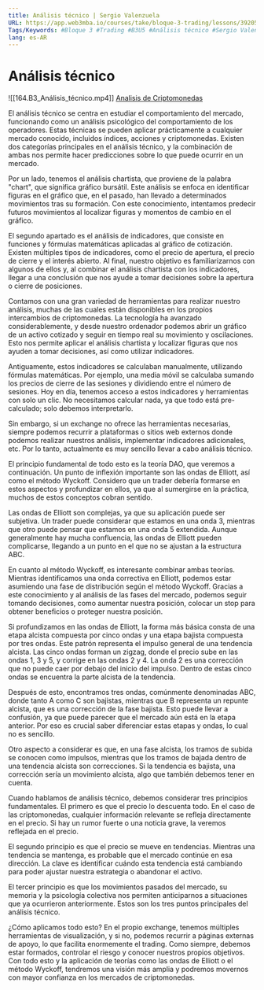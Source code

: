 ```yaml
---
title: Análisis técnico | Sergio Valenzuela
URL: https://app.web3mba.io/courses/take/bloque-3-trading/lessons/39205135-5-1-analisis-tecnico-sergio-valenzuela
Tags/Keywords: #Bloque 3 #Trading #B3U5 #Análisis técnico #Sergio Valenzuela
lang: es-AR
---
```

# Análisis técnico
![[164.B3_Análisis_técnico.mp4]]
[Analisis de Criptomonedas](https://app.web3mba.io?wvideo=idj3m5ul84)

El análisis técnico se centra en estudiar el comportamiento del mercado, funcionando como un análisis psicológico del comportamiento de los operadores. Estas técnicas se pueden aplicar prácticamente a cualquier mercado conocido, incluidos índices, acciones y criptomonedas. Existen dos categorías principales en el análisis técnico, y la combinación de ambas nos permite hacer predicciones sobre lo que puede ocurrir en un mercado.

Por un lado, tenemos el análisis chartista, que proviene de la palabra "chart", que significa gráfico bursátil. Este análisis se enfoca en identificar figuras en el gráfico que, en el pasado, han llevado a determinados movimientos tras su formación. Con este conocimiento, intentamos predecir futuros movimientos al localizar figuras y momentos de cambio en el gráfico.

El segundo apartado es el análisis de indicadores, que consiste en funciones y fórmulas matemáticas aplicadas al gráfico de cotización. Existen múltiples tipos de indicadores, como el precio de apertura, el precio de cierre y el interés abierto. Al final, nuestro objetivo es familiarizarnos con algunos de ellos y, al combinar el análisis chartista con los indicadores, llegar a una conclusión que nos ayude a tomar decisiones sobre la apertura o cierre de posiciones.

Contamos con una gran variedad de herramientas para realizar nuestro análisis, muchas de las cuales están disponibles en los propios intercambios de criptomonedas. La tecnología ha avanzado considerablemente, y desde nuestro ordenador podemos abrir un gráfico de un activo cotizado y seguir en tiempo real su movimiento y oscilaciones. Esto nos permite aplicar el análisis chartista y localizar figuras que nos ayuden a tomar decisiones, así como utilizar indicadores.

Antiguamente, estos indicadores se calculaban manualmente, utilizando fórmulas matemáticas. Por ejemplo, una media móvil se calculaba sumando los precios de cierre de las sesiones y dividiendo entre el número de sesiones. Hoy en día, tenemos acceso a estos indicadores y herramientas con solo un clic. No necesitamos calcular nada, ya que todo está pre-calculado; solo debemos interpretarlo.

Sin embargo, si un exchange no ofrece las herramientas necesarias, siempre podemos recurrir a plataformas o sitios web externos donde podemos realizar nuestros análisis, implementar indicadores adicionales, etc. Por lo tanto, actualmente es muy sencillo llevar a cabo análisis técnico.

El principio fundamental de todo esto es la teoría DAO, que veremos a continuación. Un punto de inflexión importante son las ondas de Elliott, así como el método Wyckoff. Considero que un trader debería formarse en estos aspectos y profundizar en ellos, ya que al sumergirse en la práctica, muchos de estos conceptos cobran sentido.

Las ondas de Elliott son complejas, ya que su aplicación puede ser subjetiva. Un trader puede considerar que estamos en una onda 3, mientras que otro puede pensar que estamos en una onda 5 extendida. Aunque generalmente hay mucha confluencia, las ondas de Elliott pueden complicarse, llegando a un punto en el que no se ajustan a la estructura ABC.

En cuanto al método Wyckoff, es interesante combinar ambas teorías. Mientras identificamos una onda correctiva en Elliott, podemos estar asumiendo una fase de distribución según el método Wyckoff. Gracias a este conocimiento y al análisis de las fases del mercado, podemos seguir tomando decisiones, como aumentar nuestra posición, colocar un stop para obtener beneficios o proteger nuestra posición.

Si profundizamos en las ondas de Elliott, la forma más básica consta de una etapa alcista compuesta por cinco ondas y una etapa bajista compuesta por tres ondas. Este patrón representa el impulso general de una tendencia alcista. Las cinco ondas forman un zigzag, donde el precio sube en las ondas 1, 3 y 5, y corrige en las ondas 2 y 4. La onda 2 es una corrección que no puede caer por debajo del inicio del impulso. Dentro de estas cinco ondas se encuentra la parte alcista de la tendencia.

Después de esto, encontramos tres ondas, comúnmente denominadas ABC, donde tanto A como C son bajistas, mientras que B representa un repunte alcista, que es una corrección de la fase bajista. Esto puede llevar a confusión, ya que puede parecer que el mercado aún está en la etapa anterior. Por eso es crucial saber diferenciar estas etapas y ondas, lo cual no es sencillo.

Otro aspecto a considerar es que, en una fase alcista, los tramos de subida se conocen como impulsos, mientras que los tramos de bajada dentro de una tendencia alcista son correcciones. Si la tendencia es bajista, una corrección sería un movimiento alcista, algo que también debemos tener en cuenta.

Cuando hablamos de análisis técnico, debemos considerar tres principios fundamentales. El primero es que el precio lo descuenta todo. En el caso de las criptomonedas, cualquier información relevante se refleja directamente en el precio. Si hay un rumor fuerte o una noticia grave, la veremos reflejada en el precio.

El segundo principio es que el precio se mueve en tendencias. Mientras una tendencia se mantenga, es probable que el mercado continúe en esa dirección. La clave es identificar cuándo esta tendencia está cambiando para poder ajustar nuestra estrategia o abandonar el activo.

El tercer principio es que los movimientos pasados del mercado, su memoria y la psicología colectiva nos permiten anticiparnos a situaciones que ya ocurrieron anteriormente. Estos son los tres puntos principales del análisis técnico.

¿Cómo aplicamos todo esto? En el propio exchange, tenemos múltiples herramientas de visualización, y si no, podemos recurrir a páginas externas de apoyo, lo que facilita enormemente el trading. Como siempre, debemos estar formados, controlar el riesgo y conocer nuestros propios objetivos. Con todo esto y la aplicación de teorías como las ondas de Elliott o el método Wyckoff, tendremos una visión más amplia y podremos movernos con mayor confianza en los mercados de criptomonedas.